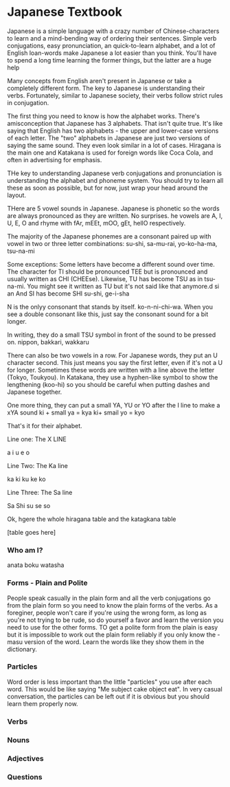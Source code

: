 # Japanese Textbook

Japanese is a simple language with a crazy number of Chinese-characters to learn and a mind-bending way of ordering their sentences.
Simple verb conjugations, easy pronunciation, an quick-to-learn alphabet, and a lot of English loan-words make Japanese a lot easier than
you think. You'll have to spend a long time learning the former things, but the latter are a huge help

Many concepts from English aren't present in Japanese or take a completely different form. The key to Japanese is understanding their verbs.
Fortunately, similar to Japanese society, their verbs follow strict rules in conjugation.

The first thing you need to know is how the alphabet works. There's amisconception that Japanese has 3 alphabets. That isn't quite true. 
It's like saying that English has two alphabets - the upper and lower-case versions of each letter. The "two" alphabets in Japanese are just 
two versions of saying the same sound. They even look similar in a lot of cases. Hiragana is the main one and Katakana is used for foreign words
like Coca Cola, and often in advertising for emphasis.

THe key to understanding Japanese verb conjugations and pronunciation is understanding the alphabet and phoneme system. You should try to 
learn all these as soon as possible, but for now, just wrap your head around the layout.

THere are 5 vowel sounds in Japanese. Japanese is phonetic so the words are always pronounced as they are written. No surprises.
he vowels are A, I, U, E, O and rhyme with fAr, mEEt, mOO, gEt, hellO respectively.

The majority of the Japanese phonemes are a consonant paired up with vowel in two or three letter combinations: 
su-shi, sa-mu-rai, yo-ko-ha-ma, tsu-na-mi

Some exceptions: 
Some letters have become a different sound over time. 
The character for TI should be pronounced TEE but is pronounced and usually written as CHI (CHEEse).
Likewise, TU has become TSU as in tsu-na-mi. You might see it written as TU but it's not said like that anymore.d si an
And SI has become SHI  su-shi, ge-i-sha

N is the onlyy consonant that stands by itself. ko-n-ni-chi-wa. 
When you see a double consonant like this, just say the consonant sound for a bit longer.

In writing, they do a small TSU symbol in front of the sound to be pressed on. nippon, bakkari, wakkaru

There can also be two vowels in a row. For Japanese words, they put an U character second. This just means you say the first letter, even if
it's not a U for longer. Sometimes these words are written with a line above the letter (Tokyo, Toukyou). In Katakana, they use a hyphen-like symbol
to show the lengthening (koo-hi) so you should be careful when putting dashes and Japanese together.



One more thing, they can put a small YA, YU or YO after the I line to make a xYA sound
ki + small ya = kya
ki+ smail yo = kyo


That's it for their alphabet.

Line one: The X LINE

a i u e o

Line Two: The Ka line

ka ki ku ke ko

Line Three: The Sa line

Sa Shi su se so

Ok, hgere the whole hiragana table and the katagkana table

[table goes here]

### Who am I?

anata
boku
watasha


### Forms - Plain and Polite

People speak casually in the plain form and all the verb conjugations go from the plain form so you need to know the plain forms of the 
verbs. As a foreginer, people won't care if you're using the wrong form, as long as you're not trying to be rude, so do yourself a favor and
learn the version you need to use for the other forms. TO get a polite form from the plain is easy but it is impossible to work out the plain
form reliably if you only know the -masu version of the word. Learn the words like they show them in the dictionary.

### Particles
Word order is less important than the little "particles" you use after each word. This would be like saying "Me subject cake object eat".
In very casual conversation, the particles can be left out if it is obvious but you should learn them properly now.


### Verbs

### Nouns

### Adjectives

### Questions
